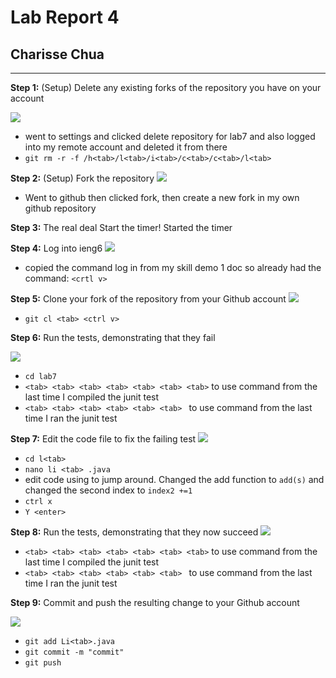 # Lab Report 4
## Charisse Chua 
***
**Step 1:** (Setup) Delete any existing forks of the repository you have on your account

<a href='https://www.linkpicture.com/view.php?img=LPic63f9518bd4dd61793833038'><img src='https://www.linkpicture.com/q/Screenshot_20230224_040813.png' type='image'></a>
* went to settings and clicked delete repository for lab7 and also logged into my remote account and deleted it from there 
* `git rm -r -f /h<tab>/l<tab>/i<tab>/c<tab>/c<tab>/l<tab> `

**Step 2:** (Setup) Fork the repository 
<a href='https://www.linkpicture.com/view.php?img=LPic63f951dd439ee900264261'><img src='https://www.linkpicture.com/q/Screenshot_20230224_040950.png' type='image'></a>

* Went to github then clicked fork, then create a new fork in my own github repository 


**Step 3:** The real deal Start the timer!
Started the timer 

**Step 4:** Log into ieng6
<a href='https://www.linkpicture.com/view.php?img=LPic63f94ca7914461525587553'><img src='https://www.linkpicture.com/q/Screenshot_20230224_034732.png' type='image'></a>

* copied the command log in from my skill demo 1 doc so already had the command: `<crtl v>` 

**Step 5:** Clone your fork of the repository from your Github account
<a href='https://www.linkpicture.com/view.php?img=LPic63f95752e9d9b548710767'><img src='https://www.linkpicture.com/q/Screenshot_20230224_043302.png' type='image'></a>


* `git cl <tab> <ctrl v>`

**Step 6:** Run the tests, demonstrating that they fail

<a href='https://www.linkpicture.com/view.php?img=LPic63f95a62d192f916315894'><img src='https://www.linkpicture.com/q/Screenshot_20230224_044611.png' type='image'></a>


* `cd lab7`
* `<tab> <tab> <tab> <tab> <tab> <tab> <tab>` to use command from the last time I compiled the junit test 
* `<tab> <tab> <tab> <tab> <tab> <tab> ` to use command from the last time I ran the junit test 

**Step 7:** Edit the code file to fix the failing test
<a href='https://www.linkpicture.com/view.php?img=LPic63f94ece968ae2031425467'><img src='https://www.linkpicture.com/q/Screenshot_20230224_035639.png' type='image'></a>

* `cd l<tab>`
* `nano li <tab> .java`
* edit code using <tab> to jump around. Changed the add function to `add(s)` and changed the second index to `index2 +=1`
* `ctrl x` 
* `Y <enter>`

**Step 8:** Run the tests, demonstrating that they now succeed
<a href='https://www.linkpicture.com/view.php?img=LPic63f95ca42d7821912719621'><img src='https://www.linkpicture.com/q/Screenshot_20230224_045544.png' type='image'></a>


* `<tab> <tab> <tab> <tab> <tab> <tab> <tab>` to use command from the last time I compiled the junit test 
* `<tab> <tab> <tab> <tab> <tab> <tab> ` to use command from the last time I ran the junit test 
  
  
**Step 9:** Commit and push the resulting change to your Github account

<a href='https://www.linkpicture.com/view.php?img=LPic63f95dbc8a3dd455678469'><img src='https://www.linkpicture.com/q/Screenshot_20230224_050027.png' type='image'></a>

 * `git add Li<tab>.java `
  * `git commit -m "commit" `
  * `git push`
  



